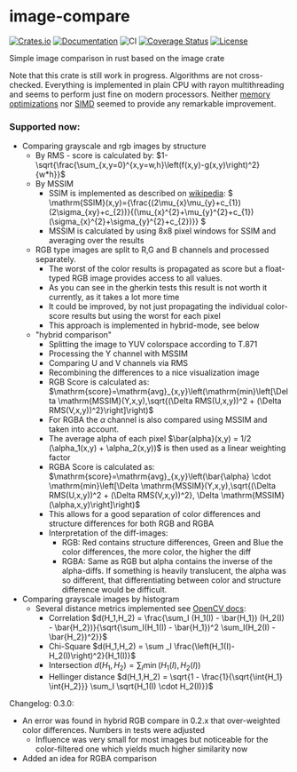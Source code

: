 # image-compare
[![Crates.io](https://img.shields.io/crates/d/image-compare?style=flat)](https://crates.io/crates/image-compare)
[![Documentation](https://docs.rs/image-compare/badge.svg)](https://docs.rs/image-compare)
![CI](https://github.com/ChrisRega/image-compare/actions/workflows/rust.yml/badge.svg?branch=main "CI")
[![Coverage Status](https://coveralls.io/repos/github/ChrisRega/image-compare/badge.svg?branch=main)](https://coveralls.io/github/ChrisRega/image-compare?branch=main)
[![License](https://img.shields.io/badge/license-MIT-blue?style=flat)](LICENSE-MIT)

Simple image comparison in rust based on the image crate

Note that this crate is still work in progress. 
Algorithms are not cross-checked.
Everything is implemented in plain CPU with rayon multithreading and seems to perform just fine on modern processors.
Neither [memory optimizations](https://actix.vdop.org/view_post?post_num=10) nor [SIMD](https://actix.vdop.org/view_post?post_num=8) seemed to provide any remarkable improvement.

### Supported now:
- Comparing grayscale and rgb images by structure
  - By RMS - score is calculated by: $1-\sqrt{\frac{\sum_{x,y=0}^{x,y=w,h}\left(f(x,y)-g(x,y)\right)^2}{w*h}}$
  - By MSSIM
    - SSIM is implemented as described on [wikipedia](https://en.wikipedia.org/wiki/Structural_similarity): $ \mathrm{SSIM}(x,y)={\frac{(2\mu_{x}\mu_{y}+c_{1})(2\sigma_{xy}+c_{2})}{(\mu_{x}^{2}+\mu_{y}^{2}+c_{1})(\sigma_{x}^{2}+\sigma_{y}^{2}+c_{2})}} $ 
    - MSSIM is calculated by using 8x8 pixel windows for SSIM and averaging over the results
  - RGB type images are split to R,G and B channels and processed separately. 
    - The worst of the color results is propagated as score but a float-typed RGB image provides access to all values.
    - As you can see in the gherkin tests this result is not worth it currently, as it takes a lot more time
    - It could be improved, by not just propagating the individual color-score results but using the worst for each pixel
    - This approach is implemented in hybrid-mode, see below
  - "hybrid comparison"
    - Splitting the image to YUV colorspace according to T.871
    - Processing the Y channel with MSSIM
    - Comparing U and V channels via RMS
    - Recombining the differences to a nice visualization image
    - RGB Score is calculated as: $\mathrm{score}=\mathrm{avg}_{x,y}\left(\mathrm{min}\left[\Delta \mathrm{MSSIM}(Y,x,y),\sqrt{(\Delta RMS(U,x,y))^2 + (\Delta RMS(V,x,y))^2}\right]\right)$
    - For RGBA the $\alpha$ channel is also compared using MSSIM and taken into account.
    - The average alpha of each pixel $\bar{alpha}(x,y) = 1/2 (\alpha_1(x,y) + \alpha_2(x,y))$ is then used as a linear weighting factor
    - RGBA Score is calculated as: $\mathrm{score}=\mathrm{avg}_{x,y}\left(\bar{\alpha} \cdot \mathrm{min}\left[\Delta \mathrm{MSSIM}(Y,x,y),\sqrt{(\Delta RMS(U,x,y))^2 + (\Delta RMS(V,x,y))^2}, \Delta \mathrm{MSSIM}(\alpha,x,y)\right]\right)$
    - This allows for a good separation of color differences and structure differences for both RGB and RGBA
    - Interpretation of the diff-images:
      - RGB: Red contains structure differences, Green and Blue the color differences, the more color, the higher the diff
      - RGBA: Same as RGB but alpha contains the inverse of the alpha-diffs. If something is heavily translucent, the alpha was so different, that differentiating between color and structure difference would be difficult.
- Comparing grayscale images by histogram
  - Several distance metrics implemented see [OpenCV docs](https://docs.opencv.org/4.5.5/d8/dc8/tutorial_histogram_comparison.html):
    - Correlation $d(H_1,H_2) = \frac{\sum_I (H_1(I) - \bar{H_1}) (H_2(I) - \bar{H_2})}{\sqrt{\sum_I(H_1(I) - \bar{H_1})^2 \sum_I(H_2(I) - \bar{H_2})^2}}$
    - Chi-Square $d(H_1,H_2) = \sum _I \frac{\left(H_1(I)-H_2(I)\right)^2}{H_1(I)}$
    - Intersection $d(H_1,H_2) = \sum _I \min (H_1(I), H_2(I))$
    - Hellinger distance $d(H_1,H_2) = \sqrt{1 - \frac{1}{\sqrt{\int{H_1} \int{H_2}}} \sum_I \sqrt{H_1(I) \cdot H_2(I)}}$


Changelog:
0.3.0:
- An error was found in hybrid RGB compare in 0.2.x that over-weighted color differences. Numbers in tests were adjusted
  - Influence was very small for most images but noticeable for the color-filtered one which yields much higher similarity now
- Added an idea for RGBA comparison